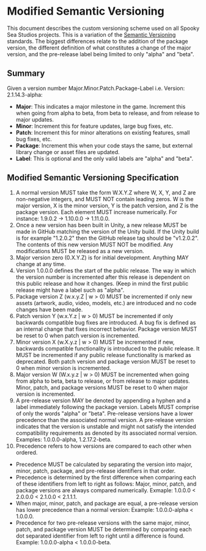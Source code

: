 # Modified Semantic Versioning
This document describes the custom versioning scheme used on all Spooky Sea Studios projects.
This is a variation of the [Semantic Versioning](https://semver.org/) standards.
The biggest differences relate to the addition of the package version, the different definition of what constitutes a change of the major version, and the pre-release label being limited to only "alpha" and "beta".

## Summary
Given a version number Major.Minor.Patch.Package-Label i.e. Version: 2.1.14.3-alpha:
- **Major**: This indicates a major milestone in the game. Increment this when going from alpha to beta, from beta to release, and from release to major updates.
- **Minor**: Increment this for feature updates, large bug fixes, etc.
- **Patch**: Increment this for minor alterations on existing features, small bug fixes, etc.
- **Package**: Increment this when your code stays the same, but external library change or asset files are updated.
- **Label**: This is optional and the only valid labels are "alpha" and "beta".

## Modified Semantic Versioning Specification
1. A normal version MUST take the form W.X.Y.Z where W, X, Y, and Z are non-negative integers, and MUST NOT contain leading zeros. W is the major version, X is the minor version, Y is the patch version, and Z is the package version. Each element MUST increase numerically. For instance: 1.9.0.2 -> 1.10.0.0 -> 1.11.0.0.
2. Once a new version has been built in Unity, a new release MUST be made in GitHub matching the version of the Unity build. If the Unity build is for example "1.2.0.2" then the GitHub release tag should be "v1.2.0.2". The contents of this new version MUST NOT be modified. Any modifications MUST be released as a new version.
3. Major version zero (0.X.Y.Z) is for initial development. Anything MAY change at any time.
4. Version 1.0.0.0 defines the start of the public release. The way in which the version number is incremented after this release is dependent on this public release and how it changes. (Keep in mind the first public release might have a label such as "alpha".
5. Package version Z (w.x.y.Z | w > 0) MUST be incremented if only new assets (artwork, audio, video, models, etc.) are introduced and no code changes have been made.
6. Patch version Y (w.x.Y.z | w > 0) MUST be incremented if only backwards compatible bug fixes are introduced. A bug fix is defined as an internal change that fixes incorrect behavior. Package version MUST be reset to 0 when patch version is incremented.
7. Minor version X (w.X.y.z | w > 0) MUST be incremented if new, backwards compatible functionality is introduced to the public release. It MUST be incremented if any public release functionality is marked as deprecated. Both patch version and package version MUST be reset to 0 when minor version is incremented.
8. Major version W (W.x.y.z | w > 0) MUST be incremented when going from alpha to beta, beta to release, or from release to major updates. Minor, patch, and package versions MUST be reset to 0 when major version is incremented.
9. A pre-release version MAY be denoted by appending a hyphen and a label immediately following the package version. Labels MUST comprise of only the words "alpha" or "beta". Pre-release versions have a lower precedence than the associated normal version. A pre-release version indicates that the version is unstable and might not satisfy the intended compatibility requirements as denoted by its associated normal version. Examples: 1.0.0.0-alpha, 1.2.17.2-beta.
10. Precedence refers to how versions are compared to each other when ordered.
  - Precedence MUST be calculated by separating the version into major, minor, patch, package, and pre-release identifiers in that order.
  - Precedence is determined by the first difference when comparing each of these identifiers from left to right as follows: Major, minor, patch, and package versions are always compared numerically. Exmaple: 1.0.0.0 < 2.0.0.0 < 2.1.0.0 < 2.1.1.1.
  - When major, minor, patch, and package are equal, a pre-release version has lower precedence than a normal version: Example: 1.0.0.0-alpha < 1.0.0.0.
  - Precedence for two pre-release versions with the same major, minor, patch, and package version MUST be determined by comparing each dot separated identifier from left to right until a difference is found. Example: 1.0.0.0-alpha < 1.0.0.0-beta.
